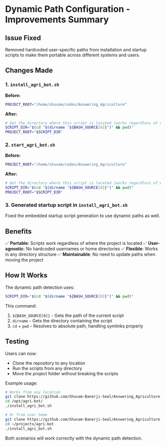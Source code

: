 # Dynamic Path Configuration - Improvements Summary

## Issue Fixed
Removed hardcoded user-specific paths from installation and startup scripts to make them portable across different systems and users.

## Changes Made

### 1. `install_agri_bot.sh`
**Before:**
```bash
PROJECT_ROOT="/home/shuvam/codes/Answering_Agriculture"
```

**After:**
```bash
# Get the directory where this script is located (works regardless of where it's run from)
SCRIPT_DIR="$(cd "$(dirname "${BASH_SOURCE[0]}")" && pwd)"
PROJECT_ROOT="$SCRIPT_DIR"
```

### 2. `start_agri_bot.sh`
**Before:**
```bash
PROJECT_ROOT="/home/shuvam/codes/Answering_Agriculture"
```

**After:**
```bash
# Get the directory where this script is located (works regardless of where it's run from)
SCRIPT_DIR="$(cd "$(dirname "${BASH_SOURCE[0]}")" && pwd)"
PROJECT_ROOT="$SCRIPT_DIR"
```

### 3. Generated startup script in `install_agri_bot.sh`
Fixed the embedded startup script generation to use dynamic paths as well.

## Benefits

✅ **Portable**: Scripts work regardless of where the project is located
✅ **User-agnostic**: No hardcoded usernames or home directories
✅ **Flexible**: Works in any directory structure
✅ **Maintainable**: No need to update paths when moving the project

## How It Works

The dynamic path detection uses:
```bash
SCRIPT_DIR="$(cd "$(dirname "${BASH_SOURCE[0]}")" && pwd)"
```

This command:
1. `${BASH_SOURCE[0]}` - Gets the path of the current script
2. `dirname` - Gets the directory containing the script
3. `cd` + `pwd` - Resolves to absolute path, handling symlinks properly

## Testing

Users can now:
- Clone the repository to any location
- Run the scripts from any directory
- Move the project folder without breaking the scripts

Example usage:
```bash
# Works from any location
git clone https://github.com/Shuvam-Banerji-Seal/Answering_Agriculture.git /opt/agri-bot/
cd /opt/agri-bot/
./install_agri_bot.sh

# Or from user home
git clone https://github.com/Shuvam-Banerji-Seal/Answering_Agriculture.git ~/projects/agri-bot
cd ~/projects/agri-bot
./install_agri_bot.sh
```

Both scenarios will work correctly with the dynamic path detection.
